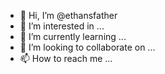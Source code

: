 - 👋 Hi, I’m @ethansfather
- 👀 I’m interested in ...
- 🌱 I’m currently learning ...
- 💞️ I’m looking to collaborate on ...
- 📫 How to reach me ...

<!---
ethansfather/ethansfather is a ✨ special ✨ repository because its `README.md` (this file) appears on your GitHub profile.
You can click the Preview link to take a look at your changes.
--->
